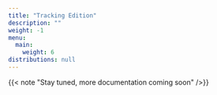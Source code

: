 ```yaml
---
title: "Tracking Edition"
description: ""
weight: -1
menu:
  main:
    weight: 6
distributions: null
---
```

{{< note "Stay tuned, more documentation coming soon" />}}
